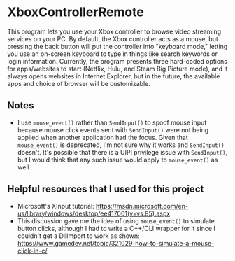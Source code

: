 # XboxControllerRemote

This program lets you use your Xbox controller to browse video streaming services on your PC.
By default, the Xbox controller acts as a mouse, but pressing the back button will put the
controller into "keyboard mode," letting you use an on-screen keyboard to type in things like
search keywords or login information. Currently, the program presents three hard-coded options
for apps/websites to start (Netflix, Hulu, and Steam Big Picture mode), and it always opens
websites in Internet Explorer, but in the future, the available apps and choice of browser will
be customizable.

## Notes

* I use `mouse_event()` rather than `SendInput()` to spoof mouse input because
mouse click events sent with `SendInput()` were not being applied when another
application had the focus. Given that `mouse_event()` is deprecated, I'm not
sure why it works and `SendInput()` doesn't. It's possible that there is a
UIPI privilege issue with `SendInput()`, but I would think that any such issue
would apply to `mouse_event()` as well.

## Helpful resources that I used for this project

* Microsoft's XInput tutorial: https://msdn.microsoft.com/en-us/library/windows/desktop/ee417001(v=vs.85).aspx
* This discussion gave me the idea of using `mouse_event()` to simulate button clicks, although I had to write a C++/CLI wrapper for it since I couldn't get a DllImport to work as shown: https://www.gamedev.net/topic/321029-how-to-simulate-a-mouse-click-in-c/
